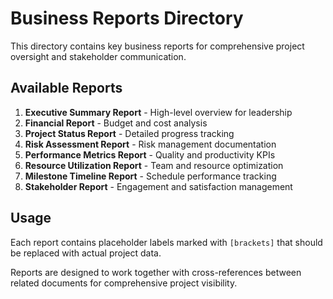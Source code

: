 # Business Reports Directory

This directory contains key business reports for comprehensive project oversight and stakeholder communication.

## Available Reports

1. **Executive Summary Report** - High-level overview for leadership
2. **Financial Report** - Budget and cost analysis
3. **Project Status Report** - Detailed progress tracking
4. **Risk Assessment Report** - Risk management documentation
5. **Performance Metrics Report** - Quality and productivity KPIs
6. **Resource Utilization Report** - Team and resource optimization
7. **Milestone Timeline Report** - Schedule performance tracking
8. **Stakeholder Report** - Engagement and satisfaction management

## Usage

Each report contains placeholder labels marked with `[brackets]` that should be replaced with actual project data.

Reports are designed to work together with cross-references between related documents for comprehensive project visibility.